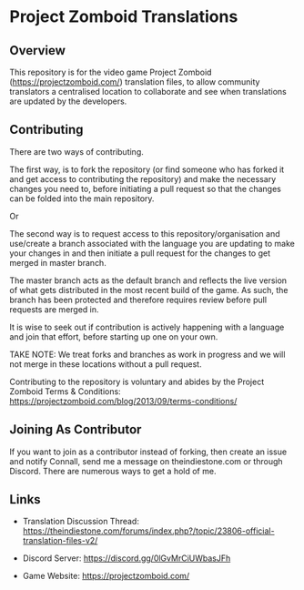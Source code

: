 # Project Zomboid Translations

## Overview
This repository is for the video game Project Zomboid (https://projectzomboid.com/) translation files, to allow community translators a centralised location to collaborate and see when translations are updated by the developers.

## Contributing

There are two ways of contributing.

The first way, is to fork the repository (or find someone who has forked it and get access to contributing the repository) and make the necessary changes you need to, before initiating a pull request so that the changes can be folded into the main repository.

Or

The second way is to request access to this repository/organisation and use/create a branch associated with the language you are updating to make your changes in and then initiate a pull request for the changes to get merged in master branch.

The master branch acts as the default branch and reflects the live version of what gets distributed in the most recent build of the game. As such, the branch has been protected and therefore requires review before pull requests are merged in.

It is wise to seek out if contribution is actively happening with a language and join that effort, before starting up one on your own.

TAKE NOTE: We treat forks and branches as work in progress and we will not merge in these locations without a pull request.

Contributing to the repository is voluntary and abides by the Project Zomboid Terms & Conditions: https://projectzomboid.com/blog/2013/09/terms-conditions/

## Joining As Contributor

If you want to join as a contributor instead of forking, then create an issue and notify Connall, send me a message on theindiestone.com or through Discord. There are numerous ways to get a hold of me.


## Links

* Translation Discussion Thread: https://theindiestone.com/forums/index.php?/topic/23806-official-translation-files-v2/

* Discord Server: https://discord.gg/0lGvMrCiUWbasJFh

* Game Website: https://projectzomboid.com/
